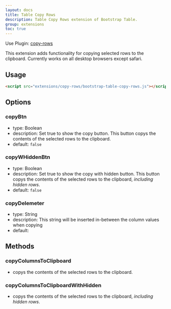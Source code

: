 ```yaml
---
layout: docs
title: Table Copy Rows
description: Table Copy Rows extension of Bootstrap Table.
group: extensions
toc: true
---
```


Use Plugin: [copy-rows](https://github.com/wenzhixin/bootstrap-table/tree/develop/src/extensions/copy-rows)

This extension adds functionality for copying selected rows to the clipboard. Currently works on all desktop browsers except safari.

## Usage

```html
<script src="extensions/copy-rows/bootstrap-table-copy-rows.js"></script>
```

## Options

### copyBtn

* type: Boolean
* description: Set true to show the copy button. This button copys the contents of the selected rows to the clipboard.
* default: `false`

### copyWHiddenBtn

* type: Boolean
* description: Set true to show the copy with hidden button. This button copys the contents of the selected rows to the clipboard, *including hidden rows*.
* default: `false`

### copyDelemeter

* type: String
* description: This string will be inserted in-between the column values when copying
* default: ` `

## Methods

### copyColumnsToClipboard

* copys the contents of the selected rows to the clipboard.

### copyColumnsToClipboardWithHidden

* copys the contents of the selected rows to the clipboard, *including hidden rows*.
